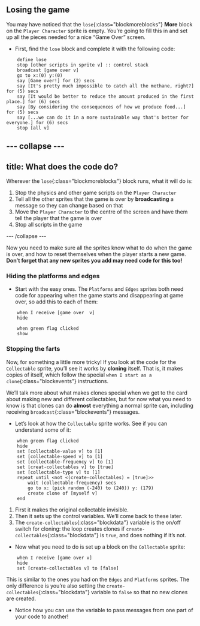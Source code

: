 ## Losing the game

You may have noticed that the `lose`{:class="blockmoreblocks"} **More** block on the `Player Character` sprite is empty. You’re going to fill this in and set up all the pieces needed for a nice “Game Over” screen.

+ First, find the `lose` block and complete it with the following code: 

```blocks
    define lose
    stop [other scripts in sprite v] :: control stack
    broadcast [game over v]
    go to x:(0) y:(0)
    say [Game over!] for (2) secs
    say [It's pretty much impossible to catch all the methane, right?] for (5) secs
    say [It would be better to reduce the amount produced in the first place.] for (6) secs
    say [By considering the consequences of how we produce food...] for (5) secs
    say [...we can do it in a more sustainable way that's better for everyone.] for (6) secs
    stop [all v]
```

--- collapse ---
---
title: What does the code do?
---

Wherever the `lose`{:class="blockmoreblocks"} block runs, what it will do is: 

 1. Stop the physics and other game scripts on the `Player Character`
 2. Tell all the other sprites that the game is over by **broadcasting** a message so they can change based on that
 3. Move the `Player Character` to the centre of the screen and have them tell the player that the game is over
 4. Stop all scripts in the game

--- /collapse ---

Now you need to make sure all the sprites know what to do when the game is over, and how to reset themselves when the player starts a new game. **Don’t forget that any new sprites you add may need code for this too!**

### Hiding the platforms and edges

+ Start with the easy ones. The `Platforms` and `Edges` sprites both need code for appearing when the game starts and disappearing at game over, so add this to each of them:

```blocks
    when I receive [game over  v]
    hide
```

```blocks
    when green flag clicked
    show
```

### Stopping the farts

Now, for something a little more tricky! If you look at the code for the `Collectable` sprite, you’ll see it works by **cloning** itself. That is, it makes copies of itself, which follow the special `when I start as a clone`{:class="blockevents"} instructions. 

We’ll talk more about what makes clones special when we get to the card about making new and different collectables, but for now what you need to know is that clones can do **almost** everything a normal sprite can, including receiving `broadcast`{:class="blockevents"} messages.

+ Let’s look at how the `Collectable` sprite works. See if you can understand some of it: 

```blocks
    when green flag clicked
    hide
    set [collectable-value v] to [1]
    set [collectable-speed v] to [1]
    set [collectable-frequency v] to [1]
    set [creat-collectables v] to [true]
    set [collectable-type v] to [1]
    repeat until <not <(create-collectables) = [true]>>
        wait (collectable-frequency) secs
        go to x: (pick random (-240) to (240)) y: (179)
        create clone of [myself v]
    end
```

 1. First it makes the original collectable invisible.
 2. Then it sets up the control variables. We’ll come back to these later.
 3. The `create-collectables`{:class="blockdata"} variable is the on/off switch for cloning: the loop creates clones if `create-collectables`{:class="blockdata"} is `true`, and does nothing if it’s not.

+ Now what you need to do is set up a block on the `Collectable` sprite:

```blocks
    when I receive [game over v]
    hide
    set [create-collectables v] to [false]
```

 This is similar to the ones you had on the `Edges` and `Platforms` sprites. The only difference is you’re also setting the `create-collectables`{:class="blockdata"} variable to `false` so that no new clones are created. 
 
+ Notice how you can use the variable to pass messages from one part of your code to another! 

